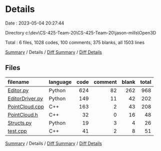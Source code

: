 # Details

Date : 2023-05-04 20:27:44

Directory c:\\dev\\CS-425-Team-20\\CS-425-Team-20\\jason-mills\\Open3D

Total : 6 files,  1028 codes, 100 comments, 375 blanks, all 1503 lines

[Summary](results.md) / Details / [Diff Summary](diff.md) / [Diff Details](diff-details.md)

## Files
| filename | language | code | comment | blank | total |
| :--- | :--- | ---: | ---: | ---: | ---: |
| [Editor.py](/Editor.py) | Python | 624 | 82 | 262 | 968 |
| [EditorDriver.py](/EditorDriver.py) | Python | 149 | 11 | 42 | 202 |
| [PointCloud.cpp](/PointCloud.cpp) | C++ | 163 | 2 | 43 | 208 |
| [PointCloud.h](/PointCloud.h) | C++ | 32 | 0 | 16 | 48 |
| [Structs.py](/Structs.py) | Python | 19 | 3 | 4 | 26 |
| [test.cpp](/test.cpp) | C++ | 41 | 2 | 8 | 51 |

[Summary](results.md) / Details / [Diff Summary](diff.md) / [Diff Details](diff-details.md)